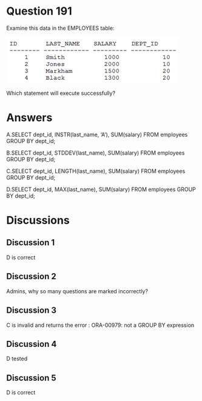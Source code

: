 # Question 191
Examine this data in the EMPLOYEES table:

![](../images/image92.png)
		
Which statement will execute successfully?

# Answers
A.SELECT dept_id, INSTR(last_name, ‘A’), SUM(salary) FROM employees GROUP BY dept_id;

B.SELECT dept_id, STDDEV(last_name), SUM(salary) FROM employees GROUP BY dept_id;

C.SELECT dept_id, LENGTH(last_name), SUM(salary) FROM employees GROUP BY dept_id;

D.SELECT dept_id, MAX(last_name), SUM(salary) FROM employees GROUP BY dept_id;

# Discussions
## Discussion 1
D is correct

## Discussion 2
Admins, why so many questions are marked incorrectly?

## Discussion 3
C is invalid and returns the error : 
ORA-00979: not a GROUP BY expression

## Discussion 4
D tested

## Discussion 5
D is correct

